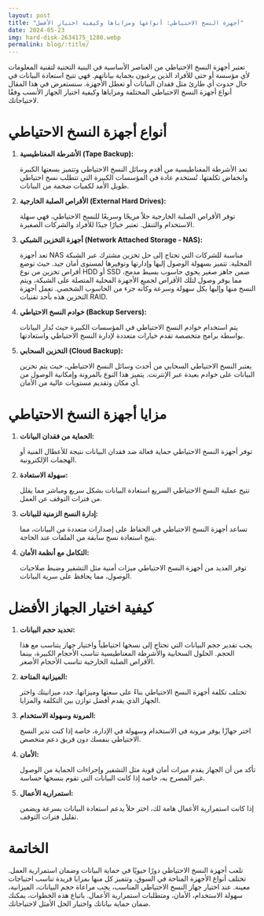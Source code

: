 ```yaml
---
layout: post
title: "أجهزة النسخ الاحتياطي: أنواعها ومزاياها وكيفية اختيار الأفضل"
date: 2024-05-23
img: hard-disk-2634175_1280.webp
permalink: blog/:title/
---
```


تعتبر أجهزة النسخ الاحتياطي من العناصر الأساسية في البنية التحتية لتقنية المعلومات لأي مؤسسة أو حتى للأفراد الذين يرغبون بحماية بياناتهم. فهي تتيح استعادة البيانات في حال حدوث أي طارئ مثل فقدان البيانات أو تعطل الأجهزة. سنستعرض في هذا المقال أنواع أجهزة النسخ الاحتياطي المختلفة ومزاياها وكيفية اختيار الجهاز الأنسب وفقًا لاحتياجاتك.

# أنواع أجهزة النسخ الاحتياطي

1. **الأشرطة المغناطيسية (Tape Backup):**

   تعد الأشرطة المغناطيسية من أقدم وسائل النسخ الاحتياطي وتتميز بسعتها الكبيرة وانخفاض تكلفتها. تُستخدم عادة في المؤسسات الكبيرة التي تتطلب نسخ احتياطي طويل الأمد لكميات ضخمة من البيانات.

2. **الأقراص الصلبة الخارجية (External Hard Drives):**

   توفر الأقراص الصلبة الخارجية حلاً مريحًا وسريعًا للنسخ الاحتياطي، فهي سهلة الاستخدام والتنقل. تعتبر خيارًا جيدًا للأفراد والشركات الصغيرة.

3. **أجهزة التخزين الشبكي (Network Attached Storage - NAS):**

   تعد أجهزة NAS مناسبة للشركات التي تحتاج إلى حل تخزين مشترك عبر الشبكة المحلية. تتميز بسهولة الوصول إليها وإدارتها وتوفيرها لمستوى أمان جيد. حيث توضع أقراص تخزين من نوع HDD أو SSD ضمن جاهز صغير يحوي حاسوب بسيط مدمج، مما يوفر وصول لتلك الأقراص لجميع الأجهزة المحلية المتصلة على الشبكة، ويتم النسخ منها وإليها بكل سهولة وسرعة وكأنه جزء من الحاسوب الشخصي. تعمل أجهزة التخزين هذه بأحد تقنيات RAID. 

4. **خوادم النسخ الاحتياطي (Backup Servers):**

   يتم استخدام خوادم النسخ الاحتياطي في المؤسسات الكبيرة حيث تُدار البيانات بواسطة برامج متخصصة تقدم خيارات متعددة لإدارة النسخ الاحتياطي واستعادتها.

5. **التخزين السحابي (Cloud Backup):**

   يعتبر النسخ الاحتياطي السحابي من أحدث وسائل النسخ الاحتياطي، حيث يتم تخزين البيانات على خوادم بعيدة عبر الإنترنت. يتميز هذا النوع بالمرونة وإمكانية الوصول من أي مكان وتقديم مستويات عالية من الأمان.

# مزايا أجهزة النسخ الاحتياطي

1. **الحماية من فقدان البيانات:**

   توفر أجهزة النسخ الاحتياطي حماية فعالة ضد فقدان البيانات نتيجة للأعطال الفنية أو الهجمات الإلكترونية.

2. **سهولة الاستعادة:**

   تتيح عملية النسخ الاحتياطي السريع استعادة البيانات بشكل سريع ومباشر مما يقلل من فترات التوقف عن العمل.

3. **إدارة النسخ الزمنية للبيانات:**

   تساعد أجهزة النسخ الاحتياطي في الحفاظ على إصدارات متعددة من البيانات، مما يتيح استعادة نسخ سابقة من الملفات عند الحاجة.

4. **التكامل مع أنظمة الأمان:**

   توفر العديد من أجهزة النسخ الاحتياطي ميزات أمنية مثل التشفير وضبط صلاحيات الوصول، مما يحافظ على سرية البيانات.

# كيفية اختيار الجهاز الأفضل

1. **تحديد حجم البيانات:**

   يجب تقدير حجم البيانات التي تحتاج إلى نسخها احتياطياً واختيار جهاز يتناسب مع هذا الحجم. الحلول السحابية والأشرطة المغناطيسية تناسب الأحجام الكبيرة، بينما الأقراص الصلبة الخارجية تناسب الأحجام الأصغر.

2. **الميزانية المتاحة:**

   تختلف تكلفة أجهزة النسخ الاحتياطي بناءً على سعتها وميزاتها. حدد ميزانيتك واختر الجهاز الذي يقدم أفضل توازن بين التكلفة والمزايا.

3. **المرونة وسهولة الاستخدام:**

   اختر جهازًا يوفر مرونة في الاستخدام وسهولة في الإدارة، خاصة إذا كنت تدير النسخ الاحتياطي بنفسك دون فريق دعم متخصص.

4. **الأمان:**

   تأكد من أن الجهاز يقدم ميزات أمان قوية مثل التشفير وإجراءات الحماية من الوصول غير المصرح به، خاصة إذا كانت البيانات التي تقوم بنسخها حساسة.

5. **استمرارية الأعمال:**

   إذا كانت استمرارية الأعمال هامة لك، اختر حلاً يدعم استعادة البيانات بسرعة ويضمن تقليل فترات التوقف.

# الخاتمة

تلعب أجهزة النسخ الاحتياطي دورًا حيويًا في حماية البيانات وضمان استمرارية العمل. تختلف أنواع الأجهزة المتاحة في السوق، وتتميز كل منها بمزايا فريدة تناسب احتياجات معينة. عند اختيار جهاز النسخ الاحتياطي المناسب، يجب مراعاة حجم البيانات، الميزانية، سهولة الاستخدام، الأمان، ومتطلبات استمرارية الأعمال. باتباع هذه الخطوات، يمكنك ضمان حماية بياناتك واختيار الحل الأمثل لاحتياجاتك.

